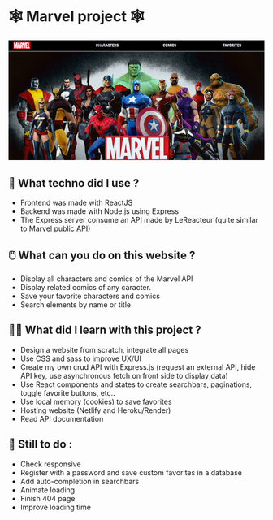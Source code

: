 # 🕸️ Marvel project 🕸️

[![homepage of Marvel website](https://github.com/Pops47/marvel-frontend/blob/main/src/assets/images/marvel-readme.png 'Go to Marvel website')](https://marvel-technical-test.netlify.app/)

## 🧰 What techno did I use ?

- Frontend was made with ReactJS
- Backend was made with Node.js using Express
- The Express server consume an API made by LeReacteur (quite similar to [Marvel public API](https://developer.marvel.com/))

## 🖱️ What can you do on this website ?

- Display all characters and comics of the Marvel API
- Display related comics of any caracter.
- Save your favorite characters and comics
- Search elements by name or title

## 👩‍💻 What did I learn with this project ?

- Design a website from scratch, integrate all pages
- Use CSS and sass to improve UX/UI
- Create my own crud API with Express.js (request an external API, hide API key, use asynchronous fetch on front side to display data)
- Use React components and states to create searchbars, paginations, toggle favorite buttons, etc..
- Use local memory (cookies) to save favorites
- Hosting website (Netlify and Heroku/Render)
- Read API documentation

## 🚀 Still to do :

- Check responsive
- Register with a password and save custom favorites in a database
- Add auto-completion in searchbars
- Animate loading
- Finish 404 page
- Improve loading time
